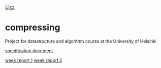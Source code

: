 [![CI](https://github.com/eevahanka/compressing/actions/workflows/main.yml/badge.svg)](https://github.com/eevahanka/compressing/actions/workflows/main.yml)
# compressing
Project for datastructure and algorithm course at the University of Helsinki

[specification document](documentation/specification_document.md)

[week report 1](documentation/week_report1.md)
[week report 2](documentation/week_report2.md)
